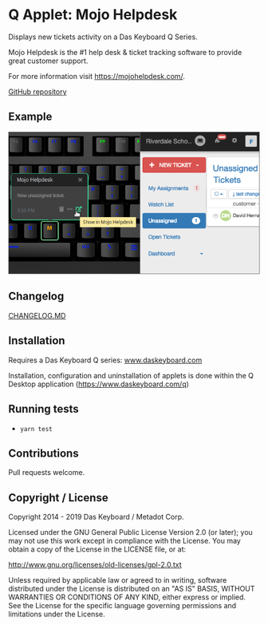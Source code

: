 # Q Applet: Mojo Helpdesk

Displays new tickets activity on a Das Keyboard Q Series.

Mojo Helpdesk is the #1 help desk & ticket tracking software to provide great customer support.

For more information visit <https://mojohelpdesk.com/>.

[GitHub repository](https://github.com/daskeyboard/daskeyboard-applet--mojo-helpdesk)

## Example

![Mojo Helpdesk on a Das Keyboard Q](assets/image.png "Mojo Helpdesk applet")

## Changelog

[CHANGELOG.MD](CHANGELOG.md)

## Installation

Requires a Das Keyboard Q series: www.daskeyboard.com

Installation, configuration and uninstallation of applets is done within
the Q Desktop application (https://www.daskeyboard.com/q)

## Running tests

- `yarn test`

## Contributions

Pull requests welcome.

## Copyright / License

Copyright 2014 - 2019 Das Keyboard / Metadot Corp.

Licensed under the GNU General Public License Version 2.0 (or later);
you may not use this work except in compliance with the License.
You may obtain a copy of the License in the LICENSE file, or at:

   http://www.gnu.org/licenses/old-licenses/gpl-2.0.txt

Unless required by applicable law or agreed to in writing, software
distributed under the License is distributed on an "AS IS" BASIS,
WITHOUT WARRANTIES OR CONDITIONS OF ANY KIND, either express or implied.
See the License for the specific language governing permissions and
limitations under the License.
